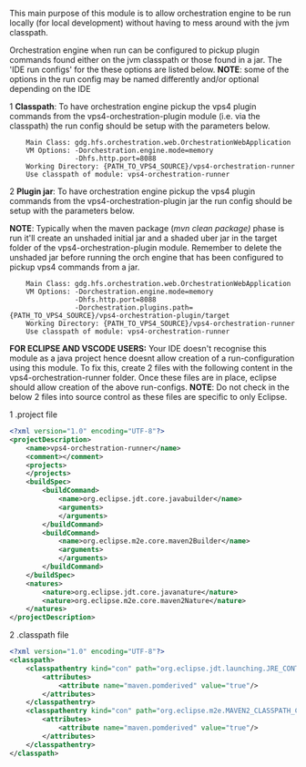 This main purpose of this module is to allow orchestration engine to be run locally (for local development) without having to mess around with the jvm classpath.


Orchestration engine when run can be configured to pickup plugin commands found either on the jvm classpath or those found in a jar. The 'IDE run configs' for the these options are listed below.
**NOTE**: some of the options in the run config may be named differently and/or optional depending on the IDE


1 **Classpath**: To have orchestration engine pickup the vps4 plugin commands from the vps4-orchestration-plugin module (i.e. via the classpath) the run config should be setup with the parameters below.

```
    Main Class: gdg.hfs.orchestration.web.OrchestrationWebApplication
    VM Options: -Dorchestration.engine.mode=memory
                -Dhfs.http.port=8088
    Working Directory: {PATH_TO_VPS4_SOURCE}/vps4-orchestration-runner 
    Use classpath of module: vps4-orchestration-runner
```


2 **Plugin jar**: To have orchestration engine pickup the vps4 plugin commands from the vps4-orchestration-plugin jar the run config should be setup with the parameters below.

**NOTE**: Typically when the maven package (_mvn clean package)_ phase is run it'll create an unshaded initial jar and a shaded uber jar in the target folder of the vps4-orchestration-plugin module. Remember to delete the unshaded jar before running the orch engine that has been configured to pickup vps4 commands from a jar.

```
    Main Class: gdg.hfs.orchestration.web.OrchestrationWebApplication
    VM Options: -Dorchestration.engine.mode=memory
                -Dhfs.http.port=8088
                -Dorchestration.plugins.path={PATH_TO_VPS4_SOURCE}/vps4-orchestration-plugin/target 
    Working Directory: {PATH_TO_VPS4_SOURCE}/vps4-orchestration-runner 
    Use classpath of module: vps4-orchestration-runner
```

**FOR ECLIPSE AND VSCODE USERS:**
Your IDE doesn't recognise this module as a java project hence doesnt allow creation of a run-configuration using this module.
To fix this, create 2 files with the following content in the vps4-orchestration-runner folder. Once these files are in place, eclipse should allow creation of the above run-configs.
**NOTE**: Do not check in the below 2 files into source control as these files are specific to only Eclipse. 

1 .project file
```xml
<?xml version="1.0" encoding="UTF-8"?>
<projectDescription>
	<name>vps4-orchestration-runner</name>
	<comment></comment>
	<projects>
	</projects>
	<buildSpec>
		<buildCommand>
			<name>org.eclipse.jdt.core.javabuilder</name>
			<arguments>
			</arguments>
		</buildCommand>
		<buildCommand>
			<name>org.eclipse.m2e.core.maven2Builder</name>
			<arguments>
			</arguments>
		</buildCommand>
	</buildSpec>
	<natures>
        <nature>org.eclipse.jdt.core.javanature</nature>
        <nature>org.eclipse.m2e.core.maven2Nature</nature>
	</natures>
</projectDescription>
```

2 .classpath file 
```xml
<?xml version="1.0" encoding="UTF-8"?>
<classpath>
	<classpathentry kind="con" path="org.eclipse.jdt.launching.JRE_CONTAINER/org.eclipse.jdt.internal.debug.ui.launcher.StandardVMType/JavaSE-1.8">
		<attributes>
			<attribute name="maven.pomderived" value="true"/>
		</attributes>
	</classpathentry>
	<classpathentry kind="con" path="org.eclipse.m2e.MAVEN2_CLASSPATH_CONTAINER">
		<attributes>
			<attribute name="maven.pomderived" value="true"/>
		</attributes>
	</classpathentry>
</classpath>
```
